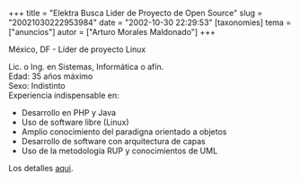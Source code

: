 +++
title = "Elektra Busca Lider de Proyecto de Open Source"
slug = "20021030222953984"
date = "2002-10-30 22:29:53"
[taxonomies]
tema = ["anuncios"]
autor = ["Arturo Morales Maldonado"]
+++

México, DF - Líder de proyecto Linux

Lic. o Ing. en Sistemas, Informática o afín.  
Edad: 35 años máximo  
Sexo: Indistinto  
Experiencia indispensable en:  

-   Desarrollo en PHP y Java
-   Uso de software libre (Linux)
-   Amplio conocimiento del paradigna orientado a objetos
-   Desarrollo de software con arquitectura de capas
-   Uso de la metodología RUP y conocimientos de UML

Los detalles
[aqui](http://jobsearch.occ.com.mx/2002/getjob.asp?ss=&JobID=237992.htm).

